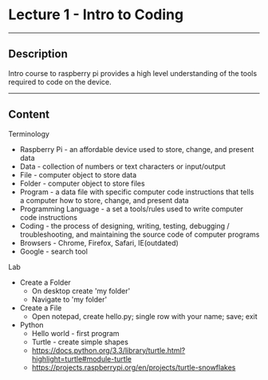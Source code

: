 # Lecture 1 - Intro to Coding

--------------------
Description
-------------------- 
Intro course to raspberry pi provides a high level understanding of the tools required to code on the device.

--------------------
Content
-------------------- 

Terminology
* Raspberry Pi - an affordable device used to store, change, and present data
* Data - collection of numbers or text characters or input/output 
* File - computer object to store data
* Folder - computer object to store files
* Program - a data file with specific computer code instructions that tells a computer how to store, change, and present data
* Programming Language - a set a tools/rules used to write computer code instructions
* Coding - the process of designing, writing, testing, debugging / troubleshooting, and maintaining the source code of computer programs
* Browsers - Chrome, Firefox, Safari, IE(outdated)
* Google - search tool

Lab
* Create a Folder
	* On desktop create 'my folder'
	* Navigate to 'my folder'
* Create a File
	* Open notepad, create hello.py; single row with your name; save; exit
* Python
	* Hello world - first program
	* Turtle - create simple shapes
	* https://docs.python.org/3.3/library/turtle.html?highlight=turtle#module-turtle
	* https://projects.raspberrypi.org/en/projects/turtle-snowflakes
